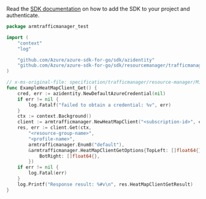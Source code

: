 Read the [SDK documentation](https://github.com/Azure/azure-sdk-for-go/blob/sdk%2Fresourcemanager%2Ftrafficmanager%2Farmtrafficmanager%2Fv0.2.0/sdk/resourcemanager/trafficmanager/armtrafficmanager/README.md) on how to add the SDK to your project and authenticate.

```go
package armtrafficmanager_test

import (
	"context"
	"log"

	"github.com/Azure/azure-sdk-for-go/sdk/azidentity"
	"github.com/Azure/azure-sdk-for-go/sdk/resourcemanager/trafficmanager/armtrafficmanager"
)

// x-ms-original-file: specification/trafficmanager/resource-manager/Microsoft.Network/stable/2018-08-01/examples/HeatMap-GET.json
func ExampleHeatMapClient_Get() {
	cred, err := azidentity.NewDefaultAzureCredential(nil)
	if err != nil {
		log.Fatalf("failed to obtain a credential: %v", err)
	}
	ctx := context.Background()
	client := armtrafficmanager.NewHeatMapClient("<subscription-id>", cred, nil)
	res, err := client.Get(ctx,
		"<resource-group-name>",
		"<profile-name>",
		armtrafficmanager.Enum8("default"),
		&armtrafficmanager.HeatMapClientGetOptions{TopLeft: []float64{},
			BotRight: []float64{},
		})
	if err != nil {
		log.Fatal(err)
	}
	log.Printf("Response result: %#v\n", res.HeatMapClientGetResult)
}
```
